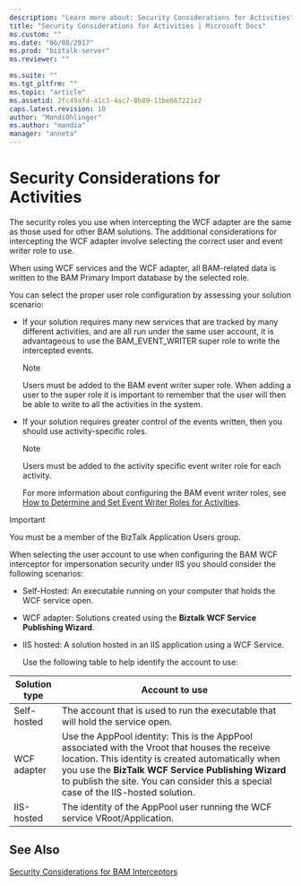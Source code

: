 ```yaml
---
description: "Learn more about: Security Considerations for Activities"
title: "Security Considerations for Activities | Microsoft Docs"
ms.custom: ""
ms.date: "06/08/2017"
ms.prod: "biztalk-server"
ms.reviewer: ""

ms.suite: ""
ms.tgt_pltfrm: ""
ms.topic: "article"
ms.assetid: 2fc49afd-a1c3-4ac7-8b89-11be667221e2
caps.latest.revision: 10
author: "MandiOhlinger"
ms.author: "mandia"
manager: "anneta"
---
```

# Security Considerations for Activities
The security roles you use when intercepting the WCF adapter are the same as those used for other BAM solutions. The additional considerations for intercepting the WCF adapter involve selecting the correct user and event writer role to use.  
  
 When using WCF services and the WCF adapter, all BAM-related data is written to the BAM Primary Import database by the selected role.  
  
 You can select the proper user role configuration by assessing your solution scenario:  
  
- If your solution requires many new services that are tracked by many different activities, and are all run under the same user account, it is advantageous to use the BAM_EVENT_WRITER super role to write the intercepted events.  
  
  > [!NOTE]
  >  Users must be added to the BAM event writer super role. When adding a user to the super role it is important to remember that the user will then be able to write to all the activities in the system.  
  
- If your solution requires greater control of the events written, then you should use activity-specific roles.  
  
  > [!NOTE]
  >  Users must be added to the activity specific event writer role for each activity.  
  
  For more information about configuring the BAM event writer roles, see [How to Determine and Set Event Writer Roles for Activities](../core/how-to-determine-and-set-event-writer-roles-for-activities.md).  
  
> [!IMPORTANT]
>  You must be a member of the BizTalk Application Users group.  
  
 When selecting the user account to use when configuring the BAM WCF interceptor for impersonation security under IIS you should consider the following scenarios:  
  
- Self-Hosted: An executable running on your computer that holds the WCF service open.  
  
- WCF adapter: Solutions created using the **Biztalk WCF Service Publishing Wizard**.  
  
- IIS hosted: A solution hosted in an IIS application using a WCF Service.  
  
  Use the following table to help identify the account to use:  
  
|Solution type|Account to use|  
|-------------------|--------------------|  
|Self-hosted|The account that is used to run the executable that will hold the service open.|  
|WCF adapter|Use the AppPool identity: This is the AppPool associated with the Vroot that houses the receive location. This identity is created automatically when you use the **BizTalk WCF Service Publishing Wizard** to publish the site. You can consider this a special case of the IIS-hosted solution.|  
|IIS-hosted|The identity of the AppPool user running the WCF service VRoot/Application.|  
  
## See Also  
 [Security Considerations for BAM Interceptors](../core/security-considerations-for-bam-interceptors.md)
